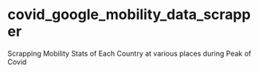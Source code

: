 # covid_google_mobility_data_scrapper
Scrapping Mobility Stats of Each Country at various places during Peak of Covid
